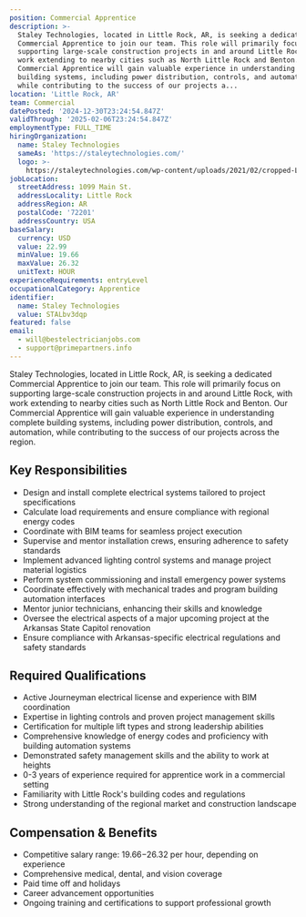 ```yaml
---
position: Commercial Apprentice
description: >-
  Staley Technologies, located in Little Rock, AR, is seeking a dedicated
  Commercial Apprentice to join our team. This role will primarily focus on
  supporting large-scale construction projects in and around Little Rock, with
  work extending to nearby cities such as North Little Rock and Benton. Our
  Commercial Apprentice will gain valuable experience in understanding complete
  building systems, including power distribution, controls, and automation,
  while contributing to the success of our projects a...
location: 'Little Rock, AR'
team: Commercial
datePosted: '2024-12-30T23:24:54.847Z'
validThrough: '2025-02-06T23:24:54.847Z'
employmentType: FULL_TIME
hiringOrganization:
  name: Staley Technologies
  sameAs: 'https://staleytechnologies.com/'
  logo: >-
    https://staleytechnologies.com/wp-content/uploads/2021/02/cropped-Logo_StaleyTechnologies.png
jobLocation:
  streetAddress: 1099 Main St.
  addressLocality: Little Rock
  addressRegion: AR
  postalCode: '72201'
  addressCountry: USA
baseSalary:
  currency: USD
  value: 22.99
  minValue: 19.66
  maxValue: 26.32
  unitText: HOUR
experienceRequirements: entryLevel
occupationalCategory: Apprentice
identifier:
  name: Staley Technologies
  value: STALbv3dqp
featured: false
email:
  - will@bestelectricianjobs.com
  - support@primepartners.info
---
```




Staley Technologies, located in Little Rock, AR, is seeking a dedicated Commercial Apprentice to join our team. This role will primarily focus on supporting large-scale construction projects in and around Little Rock, with work extending to nearby cities such as North Little Rock and Benton. Our Commercial Apprentice will gain valuable experience in understanding complete building systems, including power distribution, controls, and automation, while contributing to the success of our projects across the region.

## Key Responsibilities
- Design and install complete electrical systems tailored to project specifications
- Calculate load requirements and ensure compliance with regional energy codes
- Coordinate with BIM teams for seamless project execution
- Supervise and mentor installation crews, ensuring adherence to safety standards
- Implement advanced lighting control systems and manage project material logistics
- Perform system commissioning and install emergency power systems
- Coordinate effectively with mechanical trades and program building automation interfaces
- Mentor junior technicians, enhancing their skills and knowledge
- Oversee the electrical aspects of a major upcoming project at the Arkansas State Capitol renovation
- Ensure compliance with Arkansas-specific electrical regulations and safety standards

## Required Qualifications 
- Active Journeyman electrical license and experience with BIM coordination
- Expertise in lighting controls and proven project management skills
- Certification for multiple lift types and strong leadership abilities
- Comprehensive knowledge of energy codes and proficiency with building automation systems
- Demonstrated safety management skills and the ability to work at heights
- 0-3 years of experience required for apprentice work in a commercial setting
- Familiarity with Little Rock's building codes and regulations
- Strong understanding of the regional market and construction landscape

## Compensation & Benefits
- Competitive salary range: $19.66-$26.32 per hour, depending on experience
- Comprehensive medical, dental, and vision coverage
- Paid time off and holidays
- Career advancement opportunities
- Ongoing training and certifications to support professional growth
